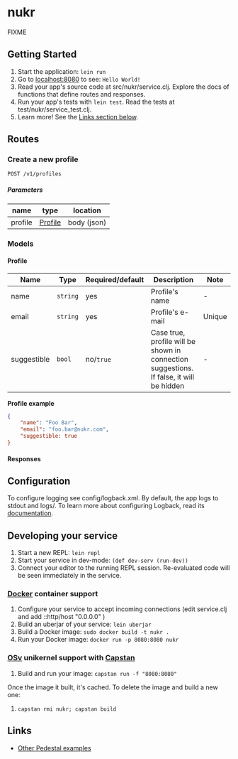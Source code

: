 # nukr

FIXME

## Getting Started

1. Start the application: `lein run`
2. Go to [localhost:8080](http://localhost:8080/) to see: `Hello World!`
3. Read your app's source code at src/nukr/service.clj. Explore the docs of functions
   that define routes and responses.
4. Run your app's tests with `lein test`. Read the tests at test/nukr/service_test.clj.
5. Learn more! See the [Links section below](#links).

## Routes

### Create a new profile

```
POST /v1/profiles
```

##### Parameters

| name    | type                | location    |
|---------|---------------------|-------------|
| profile | [Profile](#profile) | body (json) |

### Models

#### Profile

| Name        | Type     | Required/default | Description                                                                             | Note   |
|-------------|----------|------------------|-----------------------------------------------------------------------------------------|--------|
| name        | `string` | yes              | Profile's name                                                                          | -      |
| email       | `string` | yes              | Profile's e-mail                                                                        | Unique |
| suggestible | `bool`   | no/`true`        | Case true, profile will be shown in connection suggestions. If false, it will be hidden | -      |

**Profile example**

```json
{
    "name": "Foo Bar",
    "email": "foo.bar@nukr.com",
    "suggestible: true
}
```

#### Responses



## Configuration

To configure logging see config/logback.xml. By default, the app logs to stdout and logs/.
To learn more about configuring Logback, read its [documentation](http://logback.qos.ch/documentation.html).


## Developing your service

1. Start a new REPL: `lein repl`
2. Start your service in dev-mode: `(def dev-serv (run-dev))`
3. Connect your editor to the running REPL session.
   Re-evaluated code will be seen immediately in the service.

### [Docker](https://www.docker.com/) container support

1. Configure your service to accept incoming connections (edit service.clj and add  ::http/host "0.0.0.0" )
2. Build an uberjar of your service: `lein uberjar`
3. Build a Docker image: `sudo docker build -t nukr .`
4. Run your Docker image: `docker run -p 8080:8080 nukr`

### [OSv](http://osv.io/) unikernel support with [Capstan](http://osv.io/capstan/)

1. Build and run your image: `capstan run -f "8080:8080"`

Once the image it built, it's cached.  To delete the image and build a new one:

1. `capstan rmi nukr; capstan build`


## Links
* [Other Pedestal examples](http://pedestal.io/samples)
